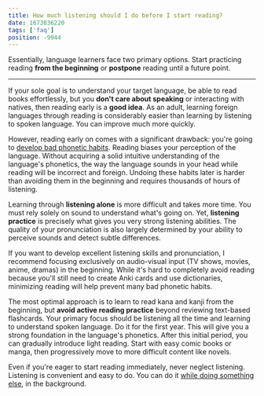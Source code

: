 ```yaml
---
title: How much listening should I do before I start reading?
date: 1673836220
tags: ['faq']
position: -9944
---
```


Essentially, language learners face two primary options.
Start practicing reading **from the beginning**
or **postpone** reading until a future point.

****

If your sole goal is to understand your target language,
be able to read books effortlessly,
but you **don't care about speaking** or interacting with natives,
then reading early is a **good idea**.
As an adult,
learning foreign languages through reading
is considerably easier
than learning by listening to spoken language.
You can improve much more quickly.

However,
reading early on comes with a significant drawback:
you're going to [develop bad phonetic habits](why-does-premature-reading-cripple-phonetic-awareness.html).
Reading biases your perception of the language.
Without acquiring a solid intuitive understanding of the language's phonetics,
the way the language sounds in your head while reading will be incorrect and foreign.
Undoing these habits later is harder than avoiding them in the beginning
and requires thousands of hours of listening.

Learning through **listening alone** is more difficult and takes more time.
You must rely solely on sound to understand what's going on.
Yet,
**listening practice** is precisely what gives you very strong listening abilities.
The quality of your pronunciation
is also largely determined by your ability to perceive sounds and detect subtle differences.

If you want to develop excellent listening skills and pronunciation,
I recommend focusing exclusively on audio-visual input
(TV shows, movies, anime, dramas) in the beginning.
While it's hard to completely avoid reading
because you'll still need to create Anki cards and use dictionaries,
minimizing reading will help prevent many bad phonetic habits.

The most optimal approach is to learn to read kana and kanji from the beginning,
but **avoid active reading practice** beyond reviewing text-based flashcards.
Your primary focus should be listening all the time
and learning to understand spoken language.
Do it for the first year.
This will give you a strong foundation in the language's phonetics.
After this initial period,
you can gradually introduce light reading.
Start with easy comic books or manga,
then progressively move to more difficult content like novels.

Even if you're eager to start reading immediately,
never neglect listening.
Listening is convenient and easy to do.
You can do it [while doing something else](mass-immersion.html),
in the background.
